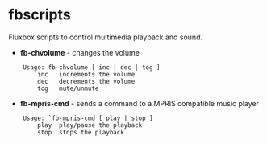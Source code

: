 fbscripts
=========

Fluxbox scripts to control multimedia playback and sound.

* **fb-chvolume** - changes the volume
```
    Usage: fb-chvolume [ inc | dec | tog ]
        inc   increments the volume
        dec   decrements the volume
        tog   mute/unmute
```

* **fb-mpris-cmd** - sends a command to a MPRIS compatible music player
```
    Usage: `fb-mpris-cmd [ play | stop ]
        play  play/pause the playback
        stop  stops the playback
```
